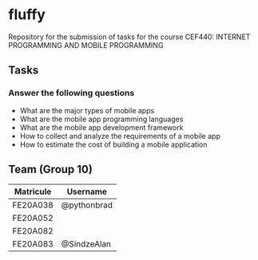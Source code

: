 # fluffy
Repository for the submission of tasks for the course CEF440: INTERNET PROGRAMMING AND MOBILE PROGRAMMING

## Tasks
### Answer the following questions
- What are the major types of mobile apps
- What are the mobile app programming languages
- What are the mobile app development framework
- How to collect and analyze the requirements of a mobile app
- How to estimate the cost of building a mobile application
## Team (Group 10)
|Matricule|Username|
|---------|--------|
|FE20A038|@pythonbrad|
|FE20A052||
|FE20A082||
|FE20A083|@SindzeAlan|

